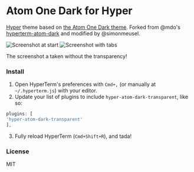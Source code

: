 # Atom One Dark for Hyper

[Hyper](https://hyper.is) theme based on [the Atom One Dark theme](https://github.com/atom/one-dark-syntax). Forked from @mdo's [hyperterm-atom-dark](https://github.com/mdo/hyperterm-atom-dark) and modified by @simonmeusel.

![Screenshot at start](https://cloud.githubusercontent.com/assets/98681/16899205/f644411e-4baf-11e6-851a-930070779867.png)
![Screenshot with tabs](https://cloud.githubusercontent.com/assets/98681/16899206/f644c080-4baf-11e6-890d-fd5c628c7991.png)

The screenshot a taken without the transparency!

### Install

1. Open HyperTerm's preferences with `Cmd+,` (or manually at `~/.hyperterm.js`) with your editor.
2. Update your list of plugins to include `hyper-atom-dark-transparent`, like so:
  
  ```js
plugins: [
  'hyper-atom-dark-transparent'
],
```
3. Fully reload HyperTerm (`Cmd+Shift+R`), and tada!

### License

MIT
